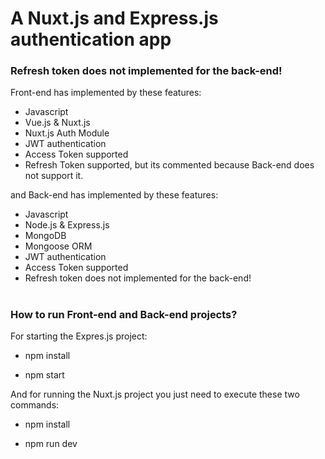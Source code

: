 # A Nuxt.js and Express.js authentication app

### Refresh token does not implemented for the back-end!

Front-end has implemented by these features:

* Javascript
* Vue.js & Nuxt.js 
* Nuxt.js Auth Module
* JWT authentication
* Access Token supported
* Refresh Token supported, but its commented because Back-end does not support it. 

and Back-end has implemented by these features:

* Javascript
* Node.js & Express.js
* MongoDB
* Mongoose ORM
* JWT authentication
* Access Token supported
* Refresh token does not implemented for the back-end!

# 
### How to run Front-end and Back-end projects?

For starting the Expres.js project: 

* npm install 

* npm start


And for running the Nuxt.js project you just need to execute these two commands:

* npm install 

* npm run dev



